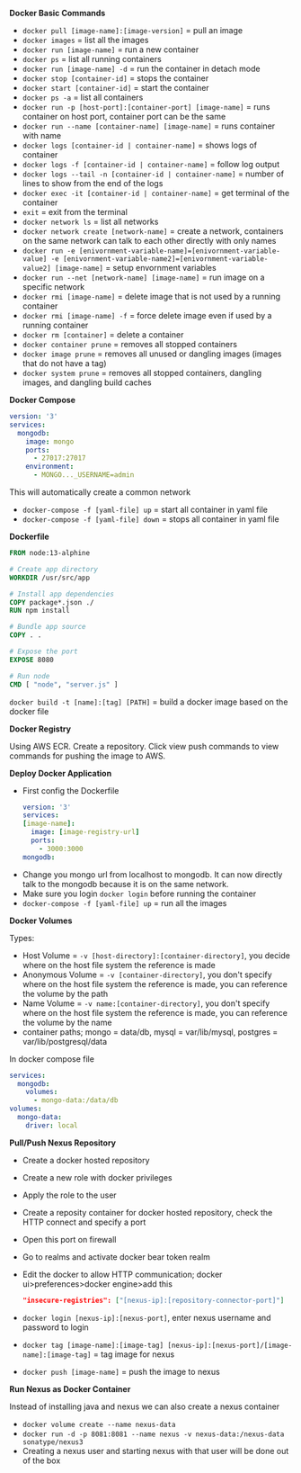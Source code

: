 **Docker Basic Commands**

- `docker pull [image-name]:[image-version]` = pull an image
- `docker images` = list all the images
- `docker run [image-name]` = run a new container
- `docker ps` = list all running containers
- `docker run [image-name] -d` = run the container in detach mode
- `docker stop [container-id]` = stops the container
- `docker start [container-id]` = start the container
- `docker ps -a` = list all containers
- `docker run -p [host-port]:[container-port] [image-name]` = runs container on host port, container port can be the same
- `docker run --name [container-name] [image-name]` = runs container with name
- `docker logs [container-id | container-name]` = shows logs of container
- `docker logs -f [container-id | container-name]` = follow log output
- `docker logs --tail -n [container-id | container-name]` = number of lines to show from the end of the logs
- `docker exec -it [container-id | container-name]` = get terminal of the container
- `exit` = exit from the terminal
- `docker network ls` = list all networks
- `docker network create [network-name]` = create a network, containers on the same network can talk to each other directly with only names
- `docker run -e [enivornment-variable-name]=[enivornment-variable-value] -e [enivornment-variable-name2]=[enivornment-variable-value2] [image-name]` = setup envornment variables
- `docker run --net [network-name] [image-name]` = run image on a specific network
- `docker rmi [image-name]` = delete image that is not used by a running container
- `docker rmi [image-name] -f` = force delete image even if used by a running container
- `docker rm [container]` = delete a container
- `docker container prune` = removes all stopped containers
- `docker image prune` = removes all unused or dangling images (images that do not have a tag)
- `docker system prune` = removes all stopped containers, dangling images, and dangling build caches

**Docker Compose**

```yaml
version: '3'
services:
  mongodb:
    image: mongo
    ports:
      - 27017:27017
    environment:
      - MONGO..._USERNAME=admin
```

This will automatically create a common network

- `docker-compose -f [yaml-file] up` = start all container in yaml file
- `docker-compose -f [yaml-file] down` = stops all container in yaml file

**Dockerfile**

```dockerfile
FROM node:13-alphine

# Create app directory
WORKDIR /usr/src/app

# Install app dependencies
COPY package*.json ./
RUN npm install

# Bundle app source
COPY . .

# Expose the port
EXPOSE 8080

# Run node
CMD [ "node", "server.js" ]
```

`docker build -t [name]:[tag] [PATH]` = build a docker image based on the docker file

**Docker Registry**

Using AWS ECR. Create a repository. Click view push commands to view commands for pushing the image to AWS.

**Deploy Docker Application**

- First config the Dockerfile
  ```yaml
  version: '3'
  services:
  [image-name]:
    image: [image-registry-url]
    ports:
      - 3000:3000
  mongodb:
  ```
- Change you mongo url from localhost to mongodb. It can now directly talk to the mongodb because it is on the same network.
- Make sure you login `docker login` before running the container
- `docker-compose -f [yaml-file] up` = run all the images

**Docker Volumes**

Types:

- Host Volume = `-v [host-directory]:[container-directory]`, you decide where on the host file system the reference is made
- Anonymous Volume = `-v [container-directory]`, you don't specify where on the host file system the reference is made, you can reference the volume by the path
- Name Volume = `-v name:[container-directory]`, you don't specify where on the host file system the reference is made, you can reference the volume by the name
- container paths; mongo = data/db, mysql = var/lib/mysql, postgres = var/lib/postgresql/data

In docker compose file

```yaml
services:
  mongodb:
    volumes:
      - mongo-data:/data/db
volumes:
  mongo-data:
    driver: local
```

**Pull/Push Nexus Repository**

- Create a docker hosted repository
- Create a new role with docker privileges
- Apply the role to the user
- Create a reposity container for docker hosted repository, check the HTTP connect and specify a port
- Open this port on firewall
- Go to realms and activate docker bear token realm
- Edit the docker to allow HTTP communication; docker ui>preferences>docker engine>add this

  ```json
  "insecure-registries": ["[nexus-ip]:[repository-connector-port]"]
  ```

- `docker login [nexus-ip]:[nexus-port]`, enter nexus username and password to login
- `docker tag [image-name]:[image-tag] [nexus-ip]:[nexus-port]/[image-name]:[image-tag]` = tag image for nexus
- `docker push [image-name]` = push the image to nexus

**Run Nexus as Docker Container**

Instead of installing java and nexus we can also create a nexus container

- `docker volume create --name nexus-data`
- `docker run -d -p 8081:8081 --name nexus -v nexus-data:/nexus-data sonatype/nexus3`
- Creating a nexus user and starting nexus with that user will be done out of the box
